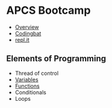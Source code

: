 # APCS Bootcamp 

* [Overview](https://bit.ly/33hfENB)
* [Codingbat](https://codingbat.com)
* [repl.it](https://repl.it)

## Elements of Programming
* Thread of control
* [Variables](../bootcamp-vars)
* [Functions](../bootcamp-funcs)
* Conditionals
* Loops

